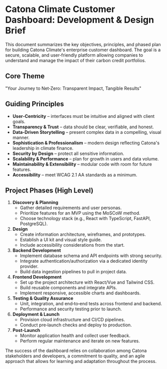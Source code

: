 # Catona Climate Customer Dashboard: Development & Design Brief

This document summarizes the key objectives, principles, and phased plan for
building Catona Climate's enterprise customer dashboard. The goal is a secure,
scalable, and user‑friendly platform allowing companies to understand and
manage the impact of their carbon credit portfolios.

## Core Theme
"Your Journey to Net‑Zero: Transparent Impact, Tangible Results"

## Guiding Principles
- **User‑Centricity** – interfaces must be intuitive and aligned with client
  goals.
- **Transparency & Trust** – data should be clear, verifiable, and honest.
- **Data‑Driven Storytelling** – present complex data in a compelling, visual
  manner.
- **Sophistication & Professionalism** – modern design reflecting Catona's
  leadership in climate finance.
- **Security by Design** – protect all sensitive information.
- **Scalability & Performance** – plan for growth in users and data volume.
- **Maintainability & Extensibility** – modular code with room for future
  features.
- **Accessibility** – meet WCAG 2.1 AA standards as a minimum.

## Project Phases (High Level)
1. **Discovery & Planning**
   - Gather detailed requirements and user personas.
   - Prioritize features for an MVP using the MoSCoW method.
   - Choose technology stack (e.g., React with TypeScript, FastAPI, PostgreSQL).
2. **Design**
   - Create information architecture, wireframes, and prototypes.
   - Establish a UI kit and visual style guide.
   - Include accessibility considerations from the start.
3. **Backend Development**
   - Implement database schema and API endpoints with strong security.
   - Integrate authentication/authorization via a dedicated identity provider.
   - Build data ingestion pipelines to pull in project data.
4. **Frontend Development**
   - Set up the project architecture with React/Vue and Tailwind CSS.
   - Build reusable components and integrate APIs.
   - Implement responsive, accessible charts and dashboards.
5. **Testing & Quality Assurance**
   - Unit, integration, and end‑to‑end tests across frontend and backend.
   - Performance and security testing prior to launch.
6. **Deployment & Launch**
   - Provision cloud infrastructure and CI/CD pipelines.
   - Conduct pre‑launch checks and deploy to production.
7. **Post‑Launch**
   - Monitor application health and collect user feedback.
   - Perform regular maintenance and iterate on new features.

The success of the dashboard relies on collaboration among Catona stakeholders
and developers, a commitment to quality, and an agile approach that allows for
learning and adaptation throughout the process.
